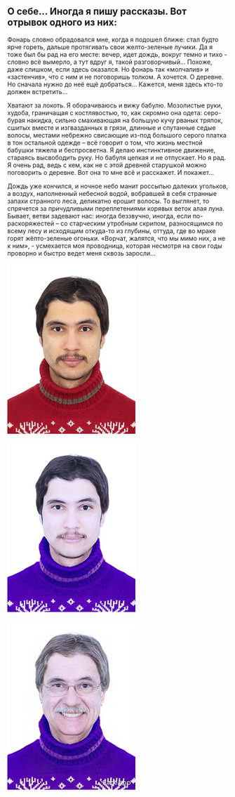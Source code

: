 ## О себе... Иногда я пишу рассказы. Вот отрывок одного из них:

Фонарь словно обрадовался мне, когда я подошел ближе: стал будто ярче гореть, дальше протягивать свои желто-зеленые лучики. Да я тоже был бы рад на его месте: вечер, идет дождь, вокруг темно и тихо - словно всё вымерло, а тут вдруг я, такой разговорчивый… Похоже, даже слишком, если здесь оказался. Но фонарь так «молчалив» и «застенчив», что с ним и не поговоришь толком. А хочется. О деревне. Но сначала нужно до неё ещё добраться… Кажется, меня здесь кто-то должен встретить…

Хватают за локоть. Я оборачиваюсь и вижу бабулю. Мозолистые руки, худоба, граничащая с костлявостью, то, как скромно она одета: серо-бурая накидка, сильно смахивающая на большую кучу рваных тряпок, сшитых вместе и изгвазданных в грязи, длинные и спутанные седые волосы, местами небрежно свисающие из-под большого серого платка в тон остальной одежде – всё говорит о том, что жизнь местной бабушки тяжела и беспросветна. Я делаю инстинктивное движение, стараясь высвободить руку. Но бабуля цепкая и не отпускает. Но я рад. Я очень рад, ведь с кем, как не с этой древней старушкой можно поговорить о деревне. Вот она то мне всё и расскажет. И покажет…

Дождь уже кончился, и ночное небо манит россыпью далеких угольков, а воздух, наполненный небесной водой, вобравшей в себя странные запахи странного леса, деликатно ерошит волосы. То выглянет, то спрячется за причудливыми переплетениями корявых веток алая луна. Бывает, ветви задевают нас: иногда беззвучно, иногда, если по-раскоряжестей – со старческим утробным скрипом, разносящимся по всему лесу и исходящим откуда-то из глубины, оттуда, где во мраке горят жёлто-зеленые огоньки. «Ворчат, жалятся, что мы мимо них, а не к ним», - усмехается моя проводница, которая несмотря на свои годы проворно и быстро ведет меня сквозь заросли...

![Моё фото, сделанное несколько лет назад](/MyF.jpg)

![Моё фото, обработал в фотошопе](/MyF2.jpg)

![Моё фото, состарил последний вариант в фейсап](/MyF3.jpg)